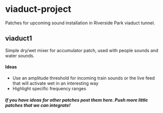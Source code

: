 viaduct-project
===============

Patches for upcoming sound installation in Riverside Park viaduct tunnel.




## viaduct1

Simple dry/wet mixer for accumulator patch, used with people sounds and water sounds.


#### Ideas

- Use an amplitude threshold for incoming train sounds or the live feed that will activate wet in an interesting way
- Highlight specific frequency ranges






##### If you have ideas for other patches post them here. Push more little patches that we can integrate!
